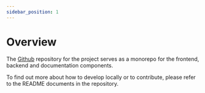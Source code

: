 ```yaml
---
sidebar_position: 1
---
```


# Overview

The [Github](https://github.com/EmilyOng/cvwo/) repository for the project serves as a monorepo for the frontend, backend and documentation components.

To find out more about how to develop locally or to contribute, please refer to the README documents in the repository.
